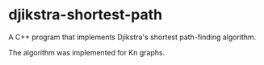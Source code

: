 # djikstra-shortest-path
A C++ program that implements Djikstra's shortest path-finding algorithm.

The algorithm was implemented for Kn graphs.
